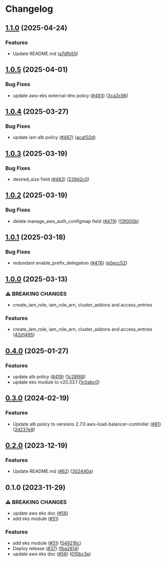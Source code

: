# Changelog

## [1.1.0](https://github.com/prefapp/tfm/compare/aws-eks-v1.0.5...aws-eks-v1.1.0) (2025-04-24)


### Features

* Update README.md ([a7dfb55](https://github.com/prefapp/tfm/commit/a7dfb55b83447cf3ef08d168ab756e791f322e7a))

## [1.0.5](https://github.com/prefapp/tfm/compare/aws-eks-v1.0.4...aws-eks-v1.0.5) (2025-04-01)


### Bug Fixes

* update aws-eks external-dns policy ([#493](https://github.com/prefapp/tfm/issues/493)) ([3ca2c98](https://github.com/prefapp/tfm/commit/3ca2c988b78ae877ba0a1f7b18e9555b22a37866))

## [1.0.4](https://github.com/prefapp/tfm/compare/aws-eks-v1.0.3...aws-eks-v1.0.4) (2025-03-27)


### Bug Fixes

* update iam alb policy ([#487](https://github.com/prefapp/tfm/issues/487)) ([acaf02d](https://github.com/prefapp/tfm/commit/acaf02d0817e0f2e4f8060a1b2336238617364de))

## [1.0.3](https://github.com/prefapp/tfm/compare/aws-eks-v1.0.2...aws-eks-v1.0.3) (2025-03-19)


### Bug Fixes

* desired_size field ([#483](https://github.com/prefapp/tfm/issues/483)) ([239d2c0](https://github.com/prefapp/tfm/commit/239d2c0ad65e071eeb989fa3a60731bbcf1fb4a4))

## [1.0.2](https://github.com/prefapp/tfm/compare/aws-eks-v1.0.1...aws-eks-v1.0.2) (2025-03-19)


### Bug Fixes

* delete manage_aws_auth_configmap field ([#479](https://github.com/prefapp/tfm/issues/479)) ([13f000b](https://github.com/prefapp/tfm/commit/13f000b0bb881e53eccf91355c2dfc8d39447b2c))

## [1.0.1](https://github.com/prefapp/tfm/compare/aws-eks-v1.0.0...aws-eks-v1.0.1) (2025-03-18)


### Bug Fixes

* redundant enable_prefix_delegation ([#476](https://github.com/prefapp/tfm/issues/476)) ([e0ecc52](https://github.com/prefapp/tfm/commit/e0ecc5207dcb45fc114c6424513e344e120c4215))

## [1.0.0](https://github.com/prefapp/tfm/compare/aws-eks-v0.4.0...aws-eks-v1.0.0) (2025-03-13)


### ⚠ BREAKING CHANGES

* create_iam_role, iam_role_arn, cluster_addons and access_entries

### Features

* create_iam_role, iam_role_arn, cluster_addons and access_entries ([42d1495](https://github.com/prefapp/tfm/commit/42d14955944256c2e68bb0ab00ebcbfa432564fd))

## [0.4.0](https://github.com/prefapp/tfm/compare/aws-eks-v0.3.0...aws-eks-v0.4.0) (2025-01-27)


### Features

* update alb policy ([#419](https://github.com/prefapp/tfm/issues/419)) ([1c28f68](https://github.com/prefapp/tfm/commit/1c28f68674ff4b49d0f5f6dbbadc7a2fc2501ba4))
* update eks module to v20.33.1 ([1c0abc0](https://github.com/prefapp/tfm/commit/1c0abc014a3e89bf3de3ec780a7871d6c4b7ddab))

## [0.3.0](https://github.com/prefapp/tfm/compare/aws-eks-v0.2.0...aws-eks-v0.3.0) (2024-02-19)


### Features

* Update alb policy to versions 2.7.0 aws-load-balancer-controller ([#81](https://github.com/prefapp/tfm/issues/81)) ([2d237e9](https://github.com/prefapp/tfm/commit/2d237e9c4d1d0dbbc03ed9bf08d153faf360147b))

## [0.2.0](https://github.com/prefapp/tfm/compare/aws-eks-v0.1.0...aws-eks-v0.2.0) (2023-12-19)


### Features

* Update README.md ([#62](https://github.com/prefapp/tfm/issues/62)) ([302440a](https://github.com/prefapp/tfm/commit/302440a79ea0e4883b6583e3540deac7bac6c307))

## 0.1.0 (2023-11-29)


### ⚠ BREAKING CHANGES

* update aws eks doc ([#56](https://github.com/prefapp/tfm/issues/56))
* add eks module ([#51](https://github.com/prefapp/tfm/issues/51))

### Features

* add eks module ([#51](https://github.com/prefapp/tfm/issues/51)) ([549216c](https://github.com/prefapp/tfm/commit/549216ccb21376f8c029c746d70c4f9170c626da))
* Deploy release ([#37](https://github.com/prefapp/tfm/issues/37)) ([fba2614](https://github.com/prefapp/tfm/commit/fba2614fb284cf9d960be53c7c123ceaf08cecfa))
* update aws eks doc ([#56](https://github.com/prefapp/tfm/issues/56)) ([010bc3e](https://github.com/prefapp/tfm/commit/010bc3ef855c39dc58d26a7c103368f660b8d061))

